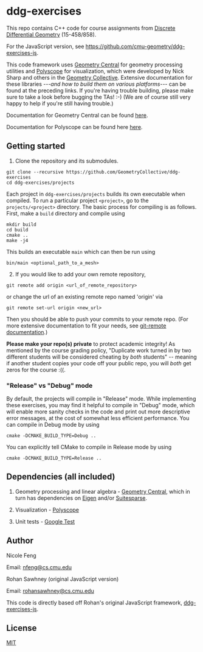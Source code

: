 # ddg-exercises

This repo contains C++ code for course assignments from [Discrete Differential Geometry](https://brickisland.net/DDGSpring2020/) (15-458/858). 

For the JavaScript version, see https://github.com/cmu-geometry/ddg-exercises-js.

This code framework uses [Geometry Central](https://github.com/nmwsharp/geometry-central) for geometry processing utilities and [Polyscope](https://github.com/nmwsharp/polyscope) for visualization, which were developed by Nick Sharp and others in the [Geometry Collective](http://geometry.cs.cmu.edu/). Extensive documentation for these libraries ---_and how to build them on various platforms_--- can be found at the preceding links.  If you're having trouble building, please make sure to take a look before bugging the TAs! :-)  (We are of course still very happy to help if you're still having trouble.)

Documentation for Geometry Central can be found [here](https://geometry-central.net/).

Documentation for Polyscope can be found here [here](https://polyscope.run/).

## Getting started

1. Clone the repository and its submodules.
```
git clone --recursive https://github.com/GeometryCollective/ddg-exercises
cd ddg-exercises/projects
```

Each project in `ddg-exercises/projects` builds its own executable when compiled. To 
run a particular project `<project>`, go to the `projects/<project>` directory. The basic process for compiling is as follows. First, make a `build` directory and compile using
```
mkdir build
cd build
cmake ..
make -j4
```
This builds an executable `main` which can then be run using
```
bin/main <optional_path_to_a_mesh>
```
2. If you would like to add your own remote repository, 
```
git remote add origin <url_of_remote_repository>
```
or change the url of an existing remote repo named 'origin' via
```
git remote set-url origin <new_url>
```
Then you should be able to push your commits to your remote repo. (For more extensive documentation to fit your needs, see [git-remote documentation](https://git-scm.com/docs/git-remote).)

**Please make your repo(s) private** to protect academic integrity! As mentioned by the course grading policy, "Duplicate work turned in by two different students will be considered cheating by _both_ students" -- meaning if another student copies your code off your public repo, you will _both_ get zeros for the course :((.

### "Release" vs "Debug" mode
By default, the projects will compile in "Release" mode. While implementing these exercises, you may find it helpful to compile in "Debug" mode, which will enable more sanity checks in the code and print out more descriptive error messages, at the cost of somewhat less efficient performance. You can compile in Debug mode by using
```
cmake -DCMAKE_BUILD_TYPE=Debug ..
```
You can explicitly tell CMake to compile in Release mode by using 
```
cmake -DCMAKE_BUILD_TYPE=Release ..
```

## Dependencies (all included)

1. Geometry processing and linear algebra - [Geometry Central](https://github.com/nmwsharp/geometry-central), which in turn has dependencies on [Eigen](https://eigen.tuxfamily.org) and/or [Suitesparse](https://people.engr.tamu.edu/davis/suitesparse.html).

2. Visualization - [Polyscope](https://github.com/nmwsharp/polyscope)

3. Unit tests - [Google Test](https://github.com/google/googletest)


## Author

Nicole Feng

Email: nfeng@cs.cmu.edu

Rohan Sawhney (original JavaScript version)

Email: rohansawhney@cs.cmu.edu

This code is directly based off Rohan's original JavaScript framework, [ddg-exercises-js](https://github.com/cmu-geometry/ddg-exercises-js).

## License

[MIT](https://opensource.org/licenses/MIT)
